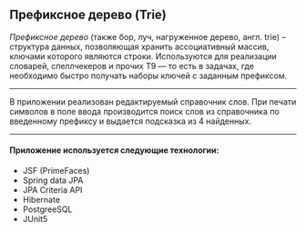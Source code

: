 ## Префиксное дерево (Trie)

_Префиксное дерево_ (также бор, луч, нагруженное дерево, англ. trie) – структура данных, позволяющая хранить ассоциативный массив, ключами которого являются строки.
Используются для реализации словарей, спеллчекеров и прочих Т9 — то есть в задачах, где необходимо быстро получать наборы ключей с заданным префиксом.

---

В приложении реализован редактируемый справочник слов. 
При печати символов в поле ввода производится поиск слов из справочника по введенному префиксу и выдается подсказка из 4 найденных.

---

#### Приложение используется следующие технологии:
 
- JSF (PrimeFaces)
- Spring data JPA
- JPA Criteria API
- Hibernate
- PostgreeSQL
- JUnit5 